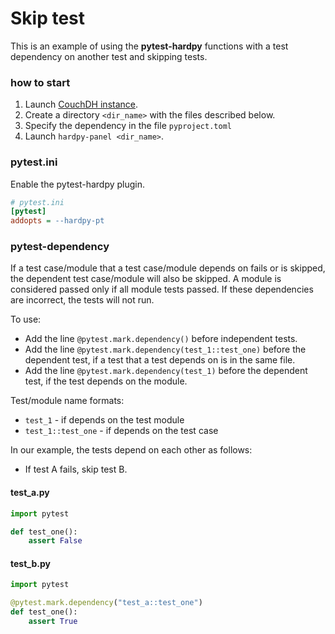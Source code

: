# Skip test

This is an example of using the **pytest-hardpy** functions with a test dependency
on another test and skipping tests.

### how to start

1. Launch [CouchDH instance](../documentation/database.md#couchdb-instance).
2. Create a directory `<dir_name>` with the files described below.
3. Specify the dependency in the file `pyproject.toml`
4. Launch `hardpy-panel <dir_name>`.

### pytest.ini

Enable the pytest-hardpy plugin.

```ini
# pytest.ini
[pytest]
addopts = --hardpy-pt
```

### pytest-dependency

If a test case/module that a test case/module depends on fails or is skipped, the dependent test case/module will also be skipped.
A module is considered passed only if all module tests passed.
If these dependencies are incorrect, the tests will not run.


To use:

- Add the line `@pytest.mark.dependency()` before independent tests.
- Add the line `@pytest.mark.dependency(test_1::test_one)` before the dependent test,
if a test that a test depends on is in the same file.
- Add the line `@pytest.mark.dependency(test_1)`
before the dependent test, if the test depends on the module.

Test/module name formats:

- `test_1` - if depends on the test module
- `test_1::test_one` - if depends on the test case

In our example, the tests depend on each other as follows:

- If test A fails, skip test B.

#### test_a.py

```python
import pytest

def test_one():
    assert False
```

#### test_b.py

```python
import pytest

@pytest.mark.dependency("test_a::test_one")
def test_one():
    assert True
```
